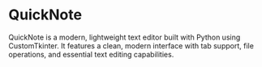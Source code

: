 # QuickNote
QuickNote is a modern, lightweight text editor built with Python using CustomTkinter. It features a clean, modern interface with tab support, file operations, and essential text editing capabilities.
